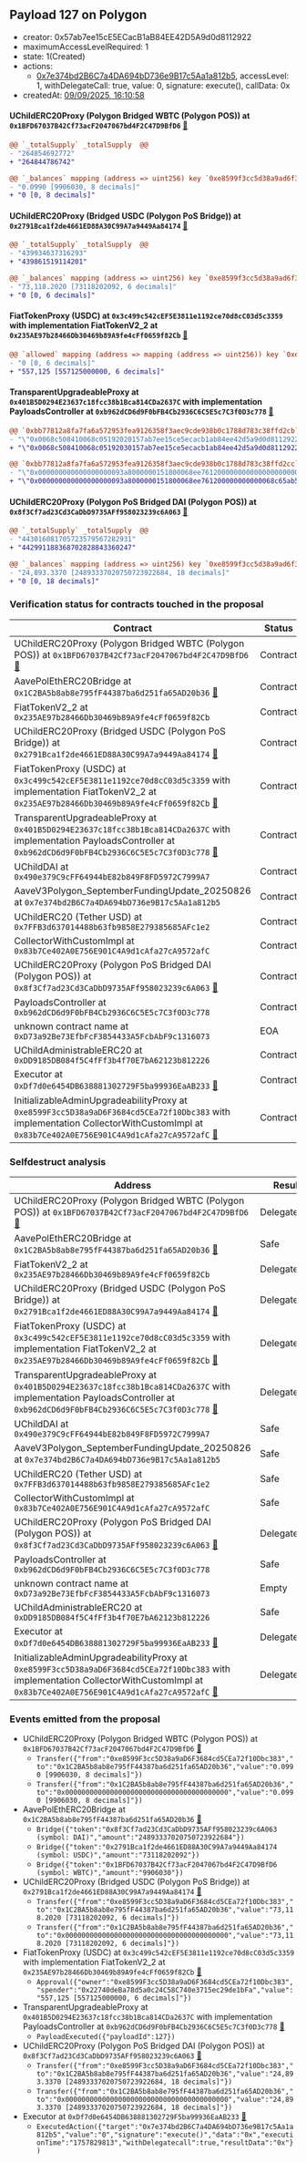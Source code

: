 ## Payload 127 on Polygon

- creator: 0x57ab7ee15cE5ECacB1aB84EE42D5A9d0d8112922
- maximumAccessLevelRequired: 1
- state: 1(Created)
- actions:
  - [0x7e374bd2B6C7a4DA694bD736e9B17c5Aa1a812b5](https://polygonscan.com/tx/0x7e374bd2B6C7a4DA694bD736e9B17c5Aa1a812b5), accessLevel: 1, withDelegateCall: true, value: 0, signature: execute(), callData: 0x
- createdAt: [09/09/2025, 16:10:58](https://polygonscan.com/tx/0xb8c3e446fe1b00ea49dcbda93f305ed8a500b7cb539bf0b3bb5948639ec066ba)

#### UChildERC20Proxy (Polygon Bridged WBTC (Polygon POS)) at `0x1BFD67037B42Cf73acF2047067bd4F2C47D9BfD6` [:ghost:](https://github.com/bgd-labs/aave-address-book  "AaveV2Polygon.ASSETS.WBTC.UNDERLYING")

```diff
@@ `_totalSupply` _totalSupply  @@
- "264854692772"
+ "264844786742"

@@ `_balances` mapping (address => uint256) key `0xe8599f3cc5d38a9ad6f3684cd5cea72f10dbc383` @@
- "0.0990 [9906030, 8 decimals]"
+ "0 [0, 8 decimals]"

```
#### UChildERC20Proxy (Bridged USDC (Polygon PoS Bridge)) at `0x2791Bca1f2de4661ED88A30C99A7a9449Aa84174` [:ghost:](https://github.com/bgd-labs/aave-address-book  "AaveV2Polygon.ASSETS.USDC.UNDERLYING")

```diff
@@ `_totalSupply` _totalSupply  @@
- "439934637316293"
+ "439861519114201"

@@ `_balances` mapping (address => uint256) key `0xe8599f3cc5d38a9ad6f3684cd5cea72f10dbc383` @@
- "73,118.2020 [73118202092, 6 decimals]"
+ "0 [0, 6 decimals]"

```
#### FiatTokenProxy (USDC) at `0x3c499c542cEF5E3811e1192ce70d8cC03d5c3359` with implementation FiatTokenV2_2 at `0x235AE97b28466Db30469b89A9fe4cFf0659f82Cb` [:ghost:](https://github.com/bgd-labs/aave-address-book  "AaveV3Polygon.ASSETS.USDCn.UNDERLYING")

```diff
@@ `allowed` mapping (address => mapping (address => uint256)) key `0xe8599f3cc5d38a9ad6f3684cd5cea72f10dbc383`.0x22740deba78d5a0c24c58c740e3715ec29de1bfa @@
- "0 [0, 6 decimals]"
+ "557,125 [557125000000, 6 decimals]"

```
#### TransparentUpgradeableProxy at `0x401B5D0294E23637c18fcc38b1Bca814CDa2637C` with implementation PayloadsController at `0xb962dCD6d9F0bFB4Cb2936C6C5E5c7C3f0D3c778` [:ghost:](https://github.com/bgd-labs/aave-address-book  "GovernanceV3Polygon.PAYLOADS_CONTROLLER")

```diff
@@ `0xbb77812a8fa7fa6a572953fea9126358f3aec9cde938b0c1788d783c38ffd2cb` raw  @@
- "\"0x0068c508410068c05192020157ab7ee15ce5ecacb1ab84ee42d5a9d0d8112922\""
+ "\"0x0068c508410068c05192030157ab7ee15ce5ecacb1ab84ee42d5a9d0d8112922\""

@@ `0xbb77812a8fa7fa6a572953fea9126358f3aec9cde938b0c1788d783c38ffd2cc` raw  @@
- "\"0x000000000000000000093a8000000151800068ee761200000000000000000000\""
+ "\"0x000000000000000000093a8000000151800068ee761200000000000068c65ab5\""

```
#### UChildERC20Proxy (Polygon PoS Bridged DAI (Polygon POS)) at `0x8f3Cf7ad23Cd3CaDbD9735AFf958023239c6A063` [:ghost:](https://github.com/bgd-labs/aave-address-book  "AaveV2Polygon.ASSETS.DAI.UNDERLYING")

```diff
@@ `_totalSupply` _totalSupply  @@
- "443016081705723579567282931"
+ "442991188368702828843360247"

@@ `_balances` mapping (address => uint256) key `0xe8599f3cc5d38a9ad6f3684cd5cea72f10dbc383` @@
- "24,893.3370 [24893337020750723922684, 18 decimals]"
+ "0 [0, 18 decimals]"

```
### Verification status for contracts touched in the proposal

| Contract | Status |
|---------|------------|
| UChildERC20Proxy (Polygon Bridged WBTC (Polygon POS)) at `0x1BFD67037B42Cf73acF2047067bd4F2C47D9BfD6` [:ghost:](https://github.com/bgd-labs/aave-address-book  "AaveV2Polygon.ASSETS.WBTC.UNDERLYING") | Contract |
| AavePolEthERC20Bridge at `0x1C2BA5b8ab8e795fF44387ba6d251fa65AD20b36` [:ghost:](https://github.com/bgd-labs/aave-address-book  "MiscPolygon.AAVE_POL_ETH_BRIDGE") | Contract |
| FiatTokenV2_2 at `0x235AE97b28466Db30469b89A9fe4cFf0659f82Cb` | Contract |
| UChildERC20Proxy (Bridged USDC (Polygon PoS Bridge)) at `0x2791Bca1f2de4661ED88A30C99A7a9449Aa84174` [:ghost:](https://github.com/bgd-labs/aave-address-book  "AaveV2Polygon.ASSETS.USDC.UNDERLYING") | Contract |
| FiatTokenProxy (USDC) at `0x3c499c542cEF5E3811e1192ce70d8cC03d5c3359` with implementation FiatTokenV2_2 at `0x235AE97b28466Db30469b89A9fe4cFf0659f82Cb` [:ghost:](https://github.com/bgd-labs/aave-address-book  "AaveV3Polygon.ASSETS.USDCn.UNDERLYING") | Contract |
| TransparentUpgradeableProxy at `0x401B5D0294E23637c18fcc38b1Bca814CDa2637C` with implementation PayloadsController at `0xb962dCD6d9F0bFB4Cb2936C6C5E5c7C3f0D3c778` [:ghost:](https://github.com/bgd-labs/aave-address-book  "GovernanceV3Polygon.PAYLOADS_CONTROLLER") | Contract |
| UChildDAI at `0x490e379C9cFF64944bE82b849F8FD5972C7999A7` | Contract |
| AaveV3Polygon_SeptemberFundingUpdate_20250826 at `0x7e374bd2B6C7a4DA694bD736e9B17c5Aa1a812b5` | Contract |
| UChildERC20 (Tether USD) at `0x7FFB3d637014488b63fb9858E279385685AFc1e2` | Contract |
| CollectorWithCustomImpl at `0x83b7Ce402A0E756E901C4A9d1cAfa27cA9572afC` | Contract |
| UChildERC20Proxy (Polygon PoS Bridged DAI (Polygon POS)) at `0x8f3Cf7ad23Cd3CaDbD9735AFf958023239c6A063` [:ghost:](https://github.com/bgd-labs/aave-address-book  "AaveV2Polygon.ASSETS.DAI.UNDERLYING") | Contract |
| PayloadsController at `0xb962dCD6d9F0bFB4Cb2936C6C5E5c7C3f0D3c778` | Contract |
| unknown contract name at `0xD73a92Be73EfbFcF3854433A5FcbAbF9c1316073` | EOA |
| UChildAdministrableERC20 at `0xDD9185DB084f5C4fFf3b4f70E7bA62123b812226` | Contract |
| Executor at `0xDf7d0e6454DB638881302729F5ba99936EaAB233` [:ghost:](https://github.com/bgd-labs/aave-address-book  "AaveV2Polygon.POOL_ADMIN") | Contract |
| InitializableAdminUpgradeabilityProxy at `0xe8599F3cc5D38a9aD6F3684cd5CEa72f10Dbc383` with implementation CollectorWithCustomImpl at `0x83b7Ce402A0E756E901C4A9d1cAfa27cA9572afC` [:ghost:](https://github.com/bgd-labs/aave-address-book  "AaveV2Polygon.COLLECTOR") | Contract |

### Selfdestruct analysis

| Address | Result |
|---------|------------|
| UChildERC20Proxy (Polygon Bridged WBTC (Polygon POS)) at `0x1BFD67037B42Cf73acF2047067bd4F2C47D9BfD6` [:ghost:](https://github.com/bgd-labs/aave-address-book  "AaveV2Polygon.ASSETS.WBTC.UNDERLYING") | DelegateCall |
| AavePolEthERC20Bridge at `0x1C2BA5b8ab8e795fF44387ba6d251fa65AD20b36` [:ghost:](https://github.com/bgd-labs/aave-address-book  "MiscPolygon.AAVE_POL_ETH_BRIDGE") | Safe |
| FiatTokenV2_2 at `0x235AE97b28466Db30469b89A9fe4cFf0659f82Cb` | DelegateCall |
| UChildERC20Proxy (Bridged USDC (Polygon PoS Bridge)) at `0x2791Bca1f2de4661ED88A30C99A7a9449Aa84174` [:ghost:](https://github.com/bgd-labs/aave-address-book  "AaveV2Polygon.ASSETS.USDC.UNDERLYING") | DelegateCall |
| FiatTokenProxy (USDC) at `0x3c499c542cEF5E3811e1192ce70d8cC03d5c3359` with implementation FiatTokenV2_2 at `0x235AE97b28466Db30469b89A9fe4cFf0659f82Cb` [:ghost:](https://github.com/bgd-labs/aave-address-book  "AaveV3Polygon.ASSETS.USDCn.UNDERLYING") | DelegateCall |
| TransparentUpgradeableProxy at `0x401B5D0294E23637c18fcc38b1Bca814CDa2637C` with implementation PayloadsController at `0xb962dCD6d9F0bFB4Cb2936C6C5E5c7C3f0D3c778` [:ghost:](https://github.com/bgd-labs/aave-address-book  "GovernanceV3Polygon.PAYLOADS_CONTROLLER") | DelegateCall |
| UChildDAI at `0x490e379C9cFF64944bE82b849F8FD5972C7999A7` | Safe |
| AaveV3Polygon_SeptemberFundingUpdate_20250826 at `0x7e374bd2B6C7a4DA694bD736e9B17c5Aa1a812b5` | Safe |
| UChildERC20 (Tether USD) at `0x7FFB3d637014488b63fb9858E279385685AFc1e2` | Safe |
| CollectorWithCustomImpl at `0x83b7Ce402A0E756E901C4A9d1cAfa27cA9572afC` | Safe |
| UChildERC20Proxy (Polygon PoS Bridged DAI (Polygon POS)) at `0x8f3Cf7ad23Cd3CaDbD9735AFf958023239c6A063` [:ghost:](https://github.com/bgd-labs/aave-address-book  "AaveV2Polygon.ASSETS.DAI.UNDERLYING") | DelegateCall |
| PayloadsController at `0xb962dCD6d9F0bFB4Cb2936C6C5E5c7C3f0D3c778` | Safe |
| unknown contract name at `0xD73a92Be73EfbFcF3854433A5FcbAbF9c1316073` | Empty |
| UChildAdministrableERC20 at `0xDD9185DB084f5C4fFf3b4f70E7bA62123b812226` | Safe |
| Executor at `0xDf7d0e6454DB638881302729F5ba99936EaAB233` [:ghost:](https://github.com/bgd-labs/aave-address-book  "AaveV2Polygon.POOL_ADMIN") | DelegateCall |
| InitializableAdminUpgradeabilityProxy at `0xe8599F3cc5D38a9aD6F3684cd5CEa72f10Dbc383` with implementation CollectorWithCustomImpl at `0x83b7Ce402A0E756E901C4A9d1cAfa27cA9572afC` [:ghost:](https://github.com/bgd-labs/aave-address-book  "AaveV2Polygon.COLLECTOR") | DelegateCall |

### Events emitted from the proposal

- UChildERC20Proxy (Polygon Bridged WBTC (Polygon POS)) at `0x1BFD67037B42Cf73acF2047067bd4F2C47D9BfD6` [:ghost:](https://github.com/bgd-labs/aave-address-book  "AaveV2Polygon.ASSETS.WBTC.UNDERLYING")
  - `Transfer({"from":"0xe8599F3cc5D38a9aD6F3684cd5CEa72f10Dbc383","to":"0x1C2BA5b8ab8e795fF44387ba6d251fa65AD20b36","value":"0.0990 [9906030, 8 decimals]"})`
  - `Transfer({"from":"0x1C2BA5b8ab8e795fF44387ba6d251fa65AD20b36","to":"0x0000000000000000000000000000000000000000","value":"0.0990 [9906030, 8 decimals]"})`
- AavePolEthERC20Bridge at `0x1C2BA5b8ab8e795fF44387ba6d251fa65AD20b36` [:ghost:](https://github.com/bgd-labs/aave-address-book  "MiscPolygon.AAVE_POL_ETH_BRIDGE")
  - `Bridge({"token":"0x8f3Cf7ad23Cd3CaDbD9735AFf958023239c6A063 (symbol: DAI)","amount":"24893337020750723922684"})`
  - `Bridge({"token":"0x2791Bca1f2de4661ED88A30C99A7a9449Aa84174 (symbol: USDC)","amount":"73118202092"})`
  - `Bridge({"token":"0x1BFD67037B42Cf73acF2047067bd4F2C47D9BfD6 (symbol: WBTC)","amount":"9906030"})`
- UChildERC20Proxy (Bridged USDC (Polygon PoS Bridge)) at `0x2791Bca1f2de4661ED88A30C99A7a9449Aa84174` [:ghost:](https://github.com/bgd-labs/aave-address-book  "AaveV2Polygon.ASSETS.USDC.UNDERLYING")
  - `Transfer({"from":"0xe8599F3cc5D38a9aD6F3684cd5CEa72f10Dbc383","to":"0x1C2BA5b8ab8e795fF44387ba6d251fa65AD20b36","value":"73,118.2020 [73118202092, 6 decimals]"})`
  - `Transfer({"from":"0x1C2BA5b8ab8e795fF44387ba6d251fa65AD20b36","to":"0x0000000000000000000000000000000000000000","value":"73,118.2020 [73118202092, 6 decimals]"})`
- FiatTokenProxy (USDC) at `0x3c499c542cEF5E3811e1192ce70d8cC03d5c3359` with implementation FiatTokenV2_2 at `0x235AE97b28466Db30469b89A9fe4cFf0659f82Cb` [:ghost:](https://github.com/bgd-labs/aave-address-book  "AaveV3Polygon.ASSETS.USDCn.UNDERLYING")
  - `Approval({"owner":"0xe8599F3cc5D38a9aD6F3684cd5CEa72f10Dbc383","spender":"0x22740deBa78d5a0c24C58C740e3715ec29de1bFa","value":"557,125 [557125000000, 6 decimals]"})`
- TransparentUpgradeableProxy at `0x401B5D0294E23637c18fcc38b1Bca814CDa2637C` with implementation PayloadsController at `0xb962dCD6d9F0bFB4Cb2936C6C5E5c7C3f0D3c778` [:ghost:](https://github.com/bgd-labs/aave-address-book  "GovernanceV3Polygon.PAYLOADS_CONTROLLER")
  - `PayloadExecuted({"payloadId":127})`
- UChildERC20Proxy (Polygon PoS Bridged DAI (Polygon POS)) at `0x8f3Cf7ad23Cd3CaDbD9735AFf958023239c6A063` [:ghost:](https://github.com/bgd-labs/aave-address-book  "AaveV2Polygon.ASSETS.DAI.UNDERLYING")
  - `Transfer({"from":"0xe8599F3cc5D38a9aD6F3684cd5CEa72f10Dbc383","to":"0x1C2BA5b8ab8e795fF44387ba6d251fa65AD20b36","value":"24,893.3370 [24893337020750723922684, 18 decimals]"})`
  - `Transfer({"from":"0x1C2BA5b8ab8e795fF44387ba6d251fa65AD20b36","to":"0x0000000000000000000000000000000000000000","value":"24,893.3370 [24893337020750723922684, 18 decimals]"})`
- Executor at `0xDf7d0e6454DB638881302729F5ba99936EaAB233` [:ghost:](https://github.com/bgd-labs/aave-address-book  "AaveV2Polygon.POOL_ADMIN")
  - `ExecutedAction({"target":"0x7e374bd2B6C7a4DA694bD736e9B17c5Aa1a812b5","value":"0","signature":"execute()","data":"0x","executionTime":"1757829813","withDelegatecall":true,"resultData":"0x"})`
